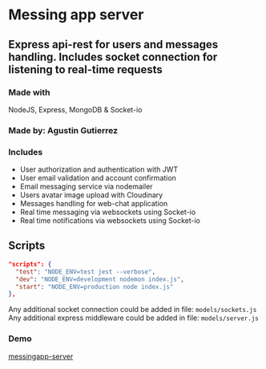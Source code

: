 # Messing app server

## Express api-rest for users and messages handling. Includes socket connection for listening to real-time requests

### Made with

NodeJS, Express, MongoDB & Socket-io

### Made by: Agustin Gutierrez

### Includes

- User authorization and authentication with JWT
- User email validation and account confirmation
- Email messaging service via nodemailer
- Users avatar image upload with Cloudinary
- Messages handling for web-chat application
- Real time messaging via websockets using Socket-io
- Real time notifications via websockets using Socket-io

## Scripts

```json
"scripts": {
  "test": "NODE_ENV=test jest --verbose",
  "dev": "NODE_ENV=development nodemon index.js",
  "start": "NODE_ENV=production node index.js"
},
```
Any additional socket connection could be added in file: ```models/sockets.js``` 
Any additional express middleware could be added in file: ```models/server.js```

### Demo
[messingapp-server](https://messing-app-server.onrender.com)
